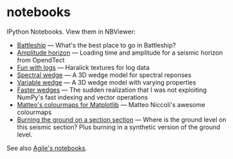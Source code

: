 notebooks
=========

IPython Notebooks. View them in NBViewer:

- [Battleship](http://nbviewer.org/github/kwinkunks/notebooks/blob/master/battleships.ipynb) — What's the best place to go in Battleship?
- [Amplitude horizon](http://nbviewer.org/github/kwinkunks/notebooks/blob/master/Amplitude.ipynb) — Loading time and amplitude for a seismic horizon from OpendTect
- [Fun with logs](http://nbviewer.org/github/kwinkunks/notebooks/blob/master/Fun_with_logs.ipynb) — Haralick textures for log data
- [Spectral wedge](http://nbviewer.org/github/kwinkunks/notebooks/blob/master/Spectral_wedge.ipynb) — A 3D wedge model for spectral reponses
- [Variable wedge](http://nbviewer.org/github/kwinkunks/notebooks/blob/master/Variable_wedge.ipynb) — A 3D wedge model with varying properties
- [Faster wedges](http://nbviewer.org/github/kwinkunks/notebooks/blob/master/Faster_wedges.ipynb) — The sudden realization that I was not exploiting NumPy's fast indexing and vector operations
- [Matteo's colourmaps for Matplotlib](http://nbviewer.org/github/kwinkunks/notebooks/blob/master/Matteo_colourmaps.ipynb) — Matteo Niccoli's awesome colourmaps
- [Burning the ground on a section section](https://github.com/EvanBianco/notebooks/blob/master/burning_ground/Burning%20the%20ground%20Alaska%20blog-getting_geoms.ipynb) — Where is the ground level on this seismic section? Plus burning in a synthetic version of the ground level.

See also [Agile's notebooks](https://github.com/agile-geoscience/notebooks). 
